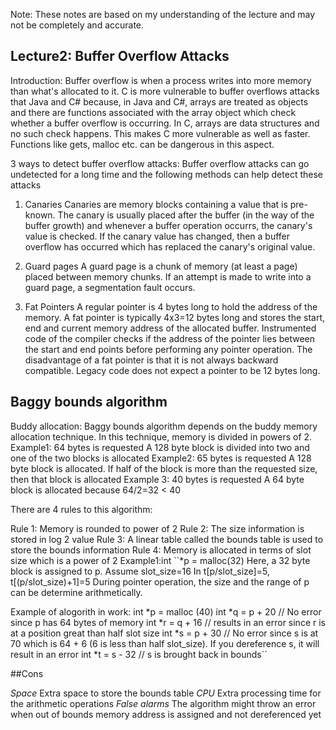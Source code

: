 Note: These notes are based on my understanding of the lecture and may not be completely and accurate.

Lecture2: Buffer Overflow Attacks
---------------------------------

Introduction:
Buffer overflow is when a process writes into more memory than what's allocated to it.                                        C is more vulnerable to buffer overflows attacks that Java
and C# because, in Java and C#, arrays are treated as objects and there are
functions associated with the array object which check whether a buffer
overflow is occurring. In C, arrays are data structures and no such check
happens. This makes C more vulnerable as well as faster. Functions like gets,
malloc etc. can be dangerous in this aspect.

3 ways to detect buffer overflow attacks:
Buffer overflow attacks can go undetected for a long time and the following
methods can help detect these attacks

1. Canaries 
Canaries are memory blocks containing a value that is pre-known. The canary is
usually placed after the buffer (in the way of the buffer growth) and whenever
a buffer operation occurrs, the canary's
value is checked. If the canary value has changed, then a buffer overflow has
occurred which has replaced the canary's original value. 

2. Guard pages
A guard page is a chunk of memory (at least a page) placed between memory
chunks. If an attempt is made to write into a guard page, a segmentation fault
occurs.

3. Fat Pointers
A regular pointer is 4 bytes long to hold the address of the memory. A fat
pointer is typically 4x3=12 bytes long and stores the start, end and current memory
address of the allocated buffer. Instrumented code of the compiler
checks if the address of the pointer lies between the start and end points
before performing any pointer operation. The disadvantage of a fat pointer is
that it is not always backward compatible. Legacy code does not expect a
pointer to be 12 bytes long.

Baggy bounds algorithm
-----------------------

Buddy allocation:
Baggy bounds algorithm depends on the buddy memory allocation technique. In
this technique, memory is divided in powers of 2. 
Example1: 64 bytes is requested
A 128 byte block is divided into two and one of the two blocks is allocated
Example2: 65 bytes is requested
A 128 byte block is allocated. If half of the block is more than the
requested size, then that block is allocated
Example 3: 40 bytes is requested
A 64 byte block is allocated because 64/2=32 < 40

There are 4 rules to this algorithm:

Rule 1: Memory is rounded to power of 2
Rule 2: The size information is stored in log 2 value
Rule 3: A linear table called the bounds table is used to store the bounds
information
Rule 4: Memory is allocated in terms of slot size which is a power of 2
Example1:int ``*p = malloc(32)
Here, a 32 byte block is assigned to p. Assume slot_size=16
In t[p/slot_size]=5, t[(p/slot_size)+1]=5
During pointer operation, the size and the range of p can be determine
arithmetically.

Example of alogorith in work:
int *p = malloc (40)
int *q = p + 20 // No error since p has 64 bytes of memory
int *r = q + 16 // results in an error since r is at a position great than
half slot size
int *s = p + 30 // No error since s is at 70 which is 64 + 6 (6 is less than
half slot_size). If you dereference s, it will result in an error
int *t = s - 32 // s is brought back in bounds``
 
##Cons

*Space*
	Extra space to store the bounds table
*CPU*
	Extra processing time for the arithmetic operations
*False alarms*
 	The algorithm might throw an error when out of bounds memory address is assigned and not dereferenced yet

